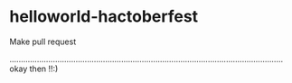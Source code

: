 # helloworld-hactoberfest
Make pull request

........................................................................................................................
okay then !!:)
